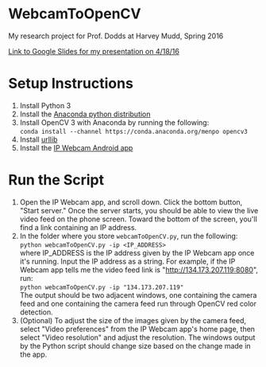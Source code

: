 # WebcamToOpenCV
My research project for Prof. Dodds at Harvey Mudd, Spring 2016

[Link to Google Slides for my presentation on 4/18/16](https://docs.google.com/presentation/d/1Nhs-JVYeqCbM7noAmwrrT2DFmLRwvlDXckch8u8cTT8/edit?usp=sharing)     

# Setup Instructions
1. Install Python 3
2. Install the [Anaconda python distribution](https://www.continuum.io/downloads)    
3. Install OpenCV 3 with Anaconda by running the following:  
`conda install --channel https://conda.anaconda.org/menpo opencv3`
4. Install [urllib](https://pypi.python.org/pypi/urllib3)    
5. Install the [IP Webcam Android app](https://play.google.com/store/apps/details?id=com.pas.webcam)    

# Run the Script
1. Open the IP Webcam app, and scroll down. Click the bottom button, "Start server." Once the server starts, you should be able to view the live video feed on the phone screen. Toward the bottom of the screen, you'll find a link containing an IP address.
2. In the folder where you store `webcamToOpenCV.py`, run the following:  
`python webcamToOpenCV.py -ip <IP_ADDRESS>`  
where IP_ADDRESS is the IP address given by the IP Webcam app once it's running. Input the IP address as a string. For example, if the IP Webcam app tells me the video feed link is "http://134.173.207.119:8080", run:  
`python webcamToOpenCV.py -ip "134.173.207.119"`  
The output should be two adjacent windows, one containing the camera feed and one containing the camera feed run through OpenCV red color detection.
3. (Optional) To adjust the size of the images given by the camera feed, select "Video preferences" from the IP Webcam app's home page, then select "Video resolution" and adjust the resolution. The windows output by the Python script should change size based on the change made in the app.
